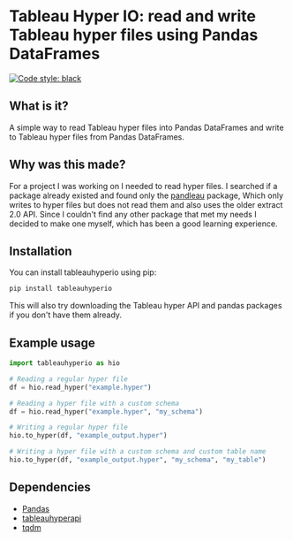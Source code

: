 # Tableau Hyper IO: read and write Tableau hyper files using Pandas DataFrames
[![Code style: black](https://img.shields.io/badge/code%20style-black-000000.svg)](https://github.com/psf/black)

## What is it?
A simple way to read Tableau hyper files into Pandas DataFrames
and write to Tableau hyper files from Pandas DataFrames.

## Why was this made?
For a project I was working on I needed to read hyper files.
I searched if a package already existed and found only the [pandleau](https://pypi.org/project/pandleau/) package,
Which only writes to hyper files but does not read them and also uses the older extract 2.0 API.
Since I couldn't find any other package that met my needs I decided to make one myself, which has been a good learning experience.

## Installation

You can install tableauhyperio using pip:
```bash
pip install tableauhyperio
```
This will also try downloading the Tableau hyper API and pandas packages
if you don't have them already.

## Example usage
```python
import tableauhyperio as hio

# Reading a regular hyper file
df = hio.read_hyper("example.hyper")

# Reading a hyper file with a custom schema
df = hio.read_hyper("example.hyper", "my_schema")

# Writing a regular hyper file
hio.to_hyper(df, "example_output.hyper")

# Writing a hyper file with a custom schema and custom table name
hio.to_hyper(df, "example_output.hyper", "my_schema", "my_table")
```

## Dependencies
- [Pandas](https://pandas.pydata.org)
- [tableauhyperapi](https://help.tableau.com/current/api/hyper_api/en-us/index.html)
- [tqdm](https://github.com/tqdm/tqdm)